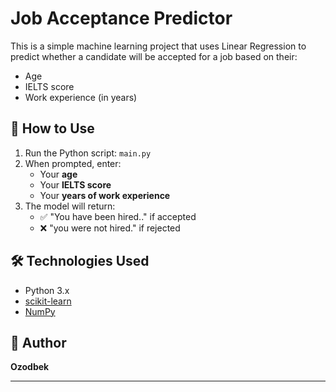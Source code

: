 # Job Acceptance Predictor

This is a simple machine learning project that uses Linear Regression to predict whether a candidate will be accepted for a job based on their:

- Age
- IELTS score
- Work experience (in years)

## 🔧 How to Use

1. Run the Python script: `main.py`
2. When prompted, enter:
   - Your **age**
   - Your **IELTS score**
   - Your **years of work experience**
3. The model will return:
   - ✅ "You have been hired.." if accepted
   - ❌ "you were not hired." if rejected

## 🛠 Technologies Used

- Python 3.x
- [scikit-learn](https://scikit-learn.org/)
- [NumPy](https://numpy.org/)

## 👤 Author

**Ozodbek**

---
